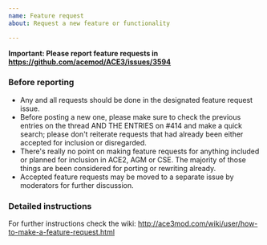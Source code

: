 ```yaml
---
name: Feature request
about: Request a new feature or functionality

---
```


**Important: Please report feature requests in https://github.com/acemod/ACE3/issues/3594**

### Before reporting

- Any and all requests should be done in the designated feature request issue.
- Before posting a new one, please make sure to check the previous entries on the thread AND THE ENTRIES on #414 and make a quick search; please don't reiterate requests that had already been either accepted for inclusion or disregarded.
- There's really no point on making feature requests for anything included or planned for inclusion in ACE2, AGM or CSE. The majority of those things are been considered for porting or rewriting already.
- Accepted feature requests may be moved to a separate issue by moderators for further discussion.

### Detailed instructions

For further instructions check the wiki:
http://ace3mod.com/wiki/user/how-to-make-a-feature-request.html

